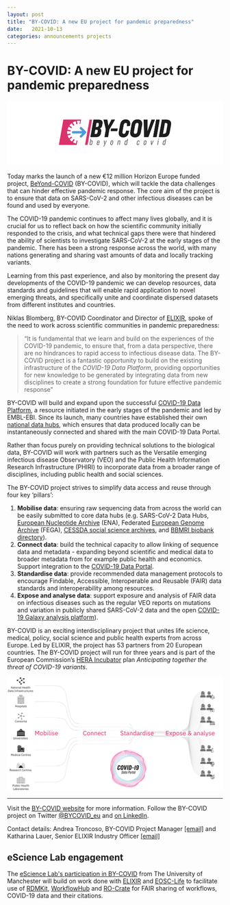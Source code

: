 ```yaml
---
layout: post
title: "BY-COVID: A new EU project for pandemic preparedness"
date:   2021-10-13
categories: announcements projects
---
```


# BY-COVID: A new EU project for pandemic preparedness

![BY-COVID logo](/images/logo/by-covid.svg)

Today marks the launch of a new €12 million Horizon Europe funded project, [BeYond-COVID](https://by-covid.org/) (BY-COVID), which will tackle the data challenges that can hinder effective pandemic response. The core aim of the project is to ensure that data on SARS-CoV-2 and other infectious diseases can be found and used by everyone. 

The COVID-19 pandemic continues to affect many lives globally, and it is crucial for us to reflect back on how the scientific community initially responded to the crisis, and what technical gaps there were that hindered the ability of scientists to investigate SARS-CoV-2 at the early stages of the pandemic. There has been a strong response across the world, with many nations generating and sharing vast amounts of data and locally tracking variants. 

Learning from this past experience, and also by monitoring the present day developments of the COVID-19 pandemic we can develop resources, data standards and guidelines that will enable rapid application to novel emerging threats, and specifically unite and coordinate dispersed datasets from different institutes and countries.  

Niklas Blomberg, BY-COVID Coordinator and Director of [ELIXIR](https://elixir-europe.org), spoke of the need to work across scientific communities in pandemic preparedness: 

> “It is fundamental that we learn and build on the experiences of the COVID-19 pandemic, to ensure that, from a data perspective, there are no hindrances to rapid access to infectious disease data. The BY-COVID project is a fantastic opportunity to build on the existing infrastructure of the *COVID-19 Data Platform*, providing opportunities for new knowledge to be generated by integrating data from new disciplines to create a strong foundation for future effective pandemic response” 

BY-COVID will build and expand upon the successful [COVID-19 Data Platform](https://www.covid19dataportal.org/the-european-covid-19-data-platform), a resource initiated in the early stages of the pandemic and led by EMBL-EBI. Since its launch, many countries have established their own [national data hubs](https://www.covid19dataportal.org/data-hubs), which ensures that data produced locally can be instantaneously connected and shared with the main COVID-19 Data Portal.  

Rather than focus purely on providing technical solutions to the biological data, BY-COVID will work with partners such as the Versatile emerging infectious disease Observatory (VEO) and the Public Health Information Research Infrastructure (PHIRI) to incorporate data from a broader range of disciplines, including public health and social sciences.   


The BY-COVID project strives to simplify data access and reuse through four key ‘pillars’:
 
1. **Mobilise data**: ensuring raw sequencing data from across the world can be easily submitted to core data hubs (e.g. SARS-CoV-2 Data Hubs, [European Nucleotide Archive](https://www.ebi.ac.uk/ena/browser/home) (ENA), Federated [European Genome Archive](https://ega-archive.org/) (FEGA), [CESSDA social science archives](https://datacatalogue.cessda.eu/), and [BBMRI biobank directory](https://www.bbmri-eric.eu/services/directory/)).
2. **Connect data**: build the technical capacity to allow linking of sequence data and metadata - expanding beyond scientific and medical data to broader metadata from for example public health and economics. Support integration to the [COVID-19 Data Portal](https://www.covid19dataportal.org). 
3. **Standardise data**: provide recommended data management protocols to encourage Findable, Accessible, Interoperable and Reusable (FAIR) data standards and interoperability among resources. 
4. **Expose and analyse data**: support exposure and analysis of FAIR data on infectious diseases such as the regular VEO reports on mutations and variation in publicly shared SARS-CoV-2 data and the open [COVID-19 Galaxy analysis platform](https://covid19.galaxyproject.org/)).  

BY-COVID is an exciting interdisciplinary project that unites life science, medical, policy, social science and public health experts from across Europe. Led by ELIXIR, the project has 53 partners from 20 European countries. The BY-COVID project will run for three years and is part of the European Commission’s [HERA Incubator](https://ec.europa.eu/info/sites/default/files/communication-hera-incubator-anticipating-threat-covid-19-variants_en.pdf) plan _Anticipating together the threat of COVID-19 variants_.

![BY-COVID concept diagram](/images/by-covid-concept.svg) 

<hr />

Visit the [BY-COVID website](https://by-covid.org/) for more information. Follow the BY-COVID project on Twitter [@BYCOVID_eu](https://twitter.com/BYCOVID_eu) and [on LinkedIn](https://www.linkedin.com/company/by-covid/).

Contact details: Andrea Troncoso, BY-COVID Project Manager [[email]](mailto:bycovid-coordination@elixir-europe.org) and Katharina Lauer, Senior ELIXIR Industry Officer [[email]](katharina.lauer@elixir-europe.org)

## eScience Lab engagement

The [eScience Lab's participation in BY-COVID](/projects/by-covid/) from The University of Manchester will build on work done with [ELIXIR](/projects/elixir/) and [EOSC-Life](/projects/eosclife/) to facilitate use of [RDMKit](https://rdmkit.elixir-europe.org/), [WorkflowHub](/products/workflowhub/) and [RO-Crate](https://www.researchobject.org/ro-crate/)  for FAIR sharing of workflows, COVID-19 data and their citations.
